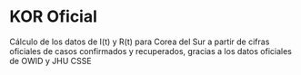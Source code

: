 # KOR Oficial
Cálculo de los datos de I(t) y R(t) para Corea del Sur a partir de cifras oficiales de casos confirmados y recuperados, gracias a los datos oficiales de OWID y JHU CSSE
